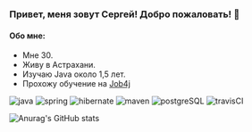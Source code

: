 ### Привет, меня зовут Сергей! Добро пожаловать! 👋

#### Обо мне:

* Мне 30.
* Живу в Астрахани.
* Изучаю Java около 1,5 лет.
* Прохожу обучение на [Job4j](https://job4j.ru/)

![java](https://img.shields.io/badge/Java-%3E%3D7-orange)
![spring](https://img.shields.io/badge/Spring-%3E%3D3-green)
![hibernate](https://img.shields.io/badge/Hibernate-%3E%3D3-yellow)
![maven](https://img.shields.io/badge/Maven-%3E%3D3-red)
![postgreSQL](https://img.shields.io/badge/PostgreSQL-%3E%3D5-brightgreen)
![travisCI](https://img.shields.io/badge/Travis-CI-green)

![Anurag's GitHub stats](https://github-readme-stats.vercel.app/api?username=smorozov30)


<!--
**smorozov30/smorozov30** is a ✨ _special_ ✨ repository because its `README.md` (this file) appears on your GitHub profile.

Here are some ideas to get you started:

- 🔭 I’m currently working on ...
- 🌱 I’m currently learning ...
- 👯 I’m looking to collaborate on ...
- 🤔 I’m looking for help with ...
- 💬 Ask me about ...
- 📫 How to reach me: ...
- 😄 Pronouns: ...
- ⚡ Fun fact: ...
-->
